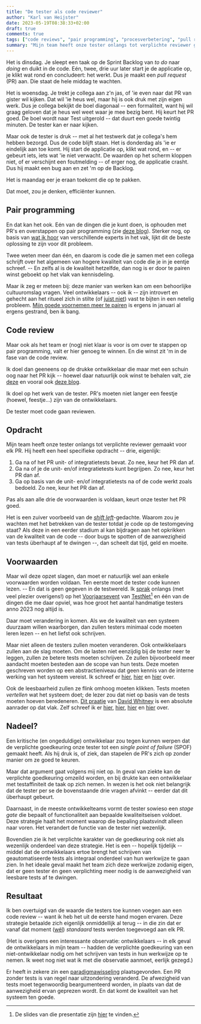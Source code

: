 ```yaml
---
title: "De tester als code reviewer"
author: "Karl van Heijster"
date: 2023-05-19T08:38:33+02:00
draft: true
comments: true
tags: ["code reviews", "pair programming", "procesverbetering", "pull requests", "samenwerking", "shift left", "software ontwikkelen", "testen", "tester (rol)", "verantwoordelijkheid"]
summary: "Mijn team heeft onze tester onlangs tot verplichte reviewer gemaakt voor elk *pull request* (PR). Hij heeft een heel specifieke opdracht - drie, eigenlijk: 1. Ga na of het PR unit- of integratietests bevat. Zo nee, keur het PR dan af. 2. Ga na of je de unit- en/of integratietests kunt begrijpen. Zo nee, keur het PR dan af. 3. Ga op basis van de unit- en/of integratietests na of de code werkt zoals bedoeld. Zo nee, keur het PR dan af. Pas als aan alle drie de voorwaarden is voldaan, keurt onze tester het PR goed."
---
```


Het is dinsdag. Je sleept een taak op de Sprint Backlog van *to do* naar *doing* en duikt in de code. Eén, twee, drie uur later start je de applicatie op, je klikt wat rond en concludeert: het werkt. Dus je maakt een *pull request* (PR) aan. Die staat de hele middag te wachten.


Het is woensdag. Je trekt je collega aan z'n jas, of 'ie even naar dat PR van gister wil kijken. Dat wil 'ie heus wel, maar hij is ook druk met zijn eigen werk. Dus je collega bekijkt de boel diagonaal -- een formaliteit, want hij wil graag geloven dat je heus wel weet waar je mee bezig bent. Hij keurt het PR goed. De boel wordt naar Test uitgerold -- dat duurt een goede twintig minuten. De tester kan er naar kijken.


Maar ook de tester is druk -- met al het testwerk dat je collega's hem hebben bezorgd. Dus de code blijft staan. Het is donderdag als 'ie er eindelijk aan toe komt. Hij start de applicatie op, klikt wat rond, en -- er gebeurt iets, iets wat 'ie niet verwacht. De waarden op het scherm kloppen niet, of er verschijnt een foutmelding -- of erger nog, de applicatie crasht. Dus hij maakt een bug aan en zet 'm op de Backlog.


Het is maandag eer je eraan toekomt die op te pakken.


Dat moet, zou je denken, efficiënter kunnen.


## Pair programming


En dat kan het ook. Eén van de dingen die je kunt doen, is ophouden met PR's en overstappen op pair programming (zie [deze blog](/blog/23/01/wel-code-reviews-geen-pull-requests/ "'Wel code reviews, geen pull requests'")). Sterker nog, op basis van [wat ik hoor](/blog/23/05/waarom-zou-je-naar-tech-podcasts-luisteren/ "'Waarom zou je naar tech podcasts luisteren?'") van verschillende experts in het vak, lijkt dit de beste oplossing te zijn voor dit probleem. 


Twee weten meer dan één, en daarom is code die je samen met een collega schrijft over het algemeen van hogere kwaliteit van code die je in je eentje schreef. -- En zelfs al is de kwaliteit hetzelfde, dan nog is er door te pairen winst geboekt op het vlak van kennisdeling.


Maar ik zeg er meteen bij: deze manier van werken kan om een behoorlijke cultuuromslag vragen. Veel ontwikkelaars -- ook ik -- zijn introvert en gehecht aan het ritueel zich in stilte (of [juist niet](/tags/muziek/ "Blogs met de tag 'muziek'")) vast te bijten in een netelig probleem. [Mijn goede voornemen meer te pairen](/blog/23/01/wel-code-reviews-geen-pull-requests/ "'Wel code reviews, geen pull requests'") is ergens in januari al ergens gestrand, ben ik bang.


## Code review


Maar ook als het team er (nog) niet klaar is voor is om over te stappen op pair programming, valt er hier genoeg te winnen. En die winst zit 'm in de fase van de code review.


Ik doel dan geeneens op de drukke ontwikkelaar die maar met een schuin oog naar het PR kijk -- hoewel daar natuurlijk ook winst te behalen valt, zie [deze](/blog/22/08/hoe-review-je-eigenlijk-code/ "'Hoe review je eigenlijk code?'") en vooral ook [deze blog](/blog/22/09/test-driven-code-reviews/ "'Test-Driven Code Reviews'").


Ik doel op het werk van de tester. PR's moeten niet langer een feestje (hoewel, feestje...) zijn van de ontwikkelaars. 


De tester moet code gaan reviewen.


## Opdracht


Mijn team heeft onze tester onlangs tot verplichte reviewer gemaakt voor elk PR. Hij heeft een heel specifieke opdracht -- drie, eigenlijk: 


1. Ga na of het PR unit- of integratietests bevat. Zo nee, keur het PR dan af.
2. Ga na of je de unit- en/of integratietests kunt begrijpen. Zo nee, keur het PR dan af.
3. Ga op basis van de unit- en/of integratietests na of de code werkt zoals bedoeld. Zo nee, keur het PR dan af.


Pas als aan alle drie de voorwaarden is voldaan, keurt onze tester het PR goed.


Het is een zuiver voorbeeld van de [*shift left*](/tags/shift-left/ "Blogs met de tag 'shift left'")-gedachte. Waarom zou je wachten met het betrekken van de tester totdat je code op de testomgeving staat? Als deze in een eerder stadium al kan bijdragen aan het opkrikken van de kwaliteit van de code -- door bugs te spotten of de aanwezigheid van tests überhaupt af te dwingen --, dan scheelt dat tijd, geld en moeite.


## Voorwaarden


Maar wil deze opzet slagen, dan moet er natuurlijk wel aan enkele voorwaarden worden voldaan. Ten eerste moet de tester code kunnen lezen. -- En dat is geen gegeven in de testwereld. Ik [sprak](/public-speaking/) onlangs (met veel plezier overigens!) op het [Voorjaarsevent](https://www.testnet.org/evenement/entry/6495/?evenement=voorjaarsevenement) van [TestNet](https://www.testnet.org/)[^1] en één van de dingen die me daar opviel, was hoe groot het aantal handmatige testers anno 2023 nog altijd is. 


Daar moet verandering in komen. Als we de kwaliteit van een systeem duurzaam willen waarborgen, dan zullen testers minimaal code moeten leren lezen -- en het liefst ook schrijven.


Maar niet alleen de testers zullen moeten veranderen. Ook ontwikkelaars zullen aan de slag moeten. Om de lasten niet eenzijdig bij de tester neer te leggen, zullen ze betere tests moeten schrijven. Ze zullen bijvoorbeeld meer aandacht moeten besteden aan de scope van hun tests. Deze moeten geschreven worden op een abstractieniveau dat geen kennis van de interne werking van het systeem vereist. Ik schreef er [hier](/blog/22/06/testen-via-de-voordeur/ "'Testen via de voordeur'"), [hier](/blog/22/12/tests-zijn-specs/ "'Tests zijn specs'") en [hier](/blog/22/11/test-het-systeem-niet-de-class/ "'Test het systeem, niet de class'") over. 


Ook de leesbaarheid zullen ze flink omhoog moeten klikken. Tests moeten *vertellen* wat het systeem doet; de lezer zou dat niet op basis van de tests moeten hoeven beredeneren. [Dit praatje](https://www.youtube.com/watch?v=D7LKslgwxmQ "Test Driven Development in JavaScript – writing tests that don’t suck! - David Whitney") van [David Whitney](https://davidwhitney.co.uk/) is een absolute aanrader op dat vlak. Zelf schreef ik er [hier](/blog/22/09/tests-als-documentatie/ "'Tests als documentatie'"), [hier](/blog/23/02/waarom-dry-waarom-damp/ "'Waarom DRY? Waarom DAMP?'"), [hier](/blog/22/12/over-de-volgorde-van-je-unit-tests/ "'Over de volgorde van je unit tests'") en [hier](/blog/23/03/testen-met-productiedata/ "'Testen met productiedata'") over.


## Nadeel?


Een kritische (en ongeduldige) ontwikkelaar zou tegen kunnen werpen dat de verplichte goedkeuring onze tester tot een *single point of failure* (SPOF) gemaakt heeft. Als hij druk is, of ziek, dan stapelen de PR's zich op zonder manier om ze goed te keuren. 


Maar dat argument gaat volgens mij niet op. In geval van ziekte kan de verplichte goedkeuring omzeild worden, en bij drukte kan een ontwikkelaar met testaffiniteit de taak op zich nemen. In wezen is het ook niet belangrijk dat de tester per se de bovenstaande drie vragen afvinkt -- eerder dat dit überhaupt gebeurt.


Daarnaast, in de meeste ontwikkelteams vormt de tester sowieso een *stage gate* die bepaalt of functionaliteit aan bepaalde kwaliteitseisen voldoet. Deze strategie haalt het moment waarop die bepaling plaatsvindt alleen naar voren. Het verandert de functie van de tester niet wezenlijk.


Bovendien zie ik het verplichte karakter van de goedkeuring ook niet als wezenlijk onderdeel van deze strategie. Het is een -- hopelijk tijdelijk -- middel dat de ontwikkelaars ertoe brengt het schrijven van geautomatiseerde tests als integraal onderdeel van hun werkwijze te gaan zien. In het ideale geval maakt het team zich deze werkwijze zodanig eigen, dat er geen tester én geen verplichting meer nodig is de aanwezigheid van leesbare tests af te dwingen.


## Resultaat


Ik ben overtuigd van de waarde die testers toe kunnen voegen aan een code review -- want ik heb het uit de eerste hand mogen ervaren. Deze strategie betaalde zich eigenlijk onmiddellijk al terug -- in die zin dat er vanaf dat moment ([wél](/blog/23/04/tijdreis/ "'Tijdreis'")) *standaard* tests werden toegevoegd aan elk PR.


(Het is overigens een interessante observatie: ontwikkelaars -- in elk geval de ontwikkelaars in míjn team -- hadden de verplichte goedkeuring van een niet-ontwikkelaar nodig om het schrijven van tests in hun werkwijze op te nemen. Ik weet nog niet wat ik met die observatie aanmoet, eerlijk gezegd.)


Er heeft in zekere zin een [paradigmawisseling](/blog/21/10/low-code-een-nieuw-paradigma/ "'Low code: een nieuw paradigma?'") plaatsgevonden. Een PR zonder tests is van regel naar uitzondering veranderd. De afwezigheid van tests moet tegenwoordig beargumenteerd worden, in plaats van dat de aanwezigheid ervan geprezen wordt. En dat komt de kwaliteit van het systeem ten goede.


[^1]: De slides van die presentatie zijn [hier](/talks/altijd-up-to-date-documentatie-met-maximaal-descriptieve-tests/ "'Altijd up to date documentatie met maximaal descriptieve tests'") te vinden.
